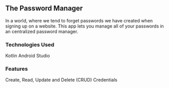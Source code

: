 ## The Password Manager
In a world, where we tend to forget passwords we have created when signing up on a website. This app lets you manage all of your passwords in an centralized password manager.

### Technologies Used
Kotlin
Android Studio

### Features
Create, Read, Update and Delete (CRUD) Credentials
